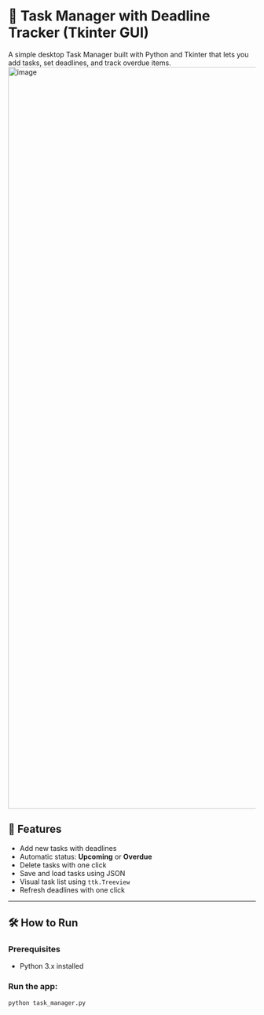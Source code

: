 # 📝 Task Manager with Deadline Tracker (Tkinter GUI)

A simple desktop Task Manager built with Python and Tkinter that lets you add tasks, set deadlines, and track overdue items.
<img width="1512" alt="image" src="https://github.com/user-attachments/assets/4bf3ecdd-3c97-4be5-a86f-720c4f832378" />


## 🚀 Features

- Add new tasks with deadlines
- Automatic status: **Upcoming** or **Overdue**
- Delete tasks with one click
- Save and load tasks using JSON
- Visual task list using `ttk.Treeview`
- Refresh deadlines with one click

---

## 🛠️ How to Run

### Prerequisites
- Python 3.x installed

### Run the app:
```bash
python task_manager.py

